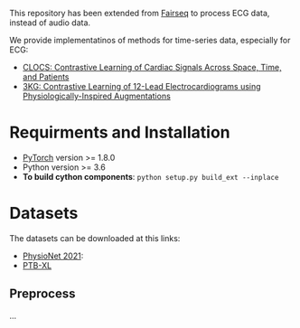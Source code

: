 This repository has been extended from [Fairseq](https://github.com/pytorch/fairseq) to process ECG data, instead of audio data.


We provide implementatinos of methods for time-series data, especially for ECG:
* [CLOCS: Contrastive Learning of Cardiac Signals Across Space, Time, and Patients](https://arxiv.org/pdf/2005.13249.pdf)
* [3KG: Contrastive Learning of 12-Lead Electrocardiograms using Physiologically-Inspired Augmentations](https://arxiv.org/pdf/2106.04452.pdf)

# Requirments and Installation
* [PyTorch](https://pytorch.org) version >= 1.8.0
* Python version >= 3.6
* **To build cython components**: `python setup.py build_ext --inplace`

# Datasets
The datasets can be downloaded at this links:
* [PhysioNet 2021](https://moody-challenge.physionet.org/2021/): 
* [PTB-XL](https://physionet.org/content/ptb-xl/1.0.1/)

## Preprocess
...